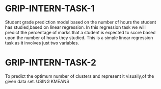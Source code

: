 # GRIP-INTERN-TASK-1
Student grade prediction model based on the number of hours the student has studied,based on linear regression.
In this regression task we will predict the percentage of marks that a student is expected to
score based upon the number of hours they studied.
This is a simple linear regression task as it
involves just two variables.
# GRIP-INTERN-TASK-2
To predict the optimum number of clusters and represent it visually,of the given data set.
USING KMEANS

